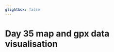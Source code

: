 ```yaml
---
glightbox: false
---
```


# Day 35 map and gpx data visualisation

<style> #map { width: auto; height: 400px; margin: 0;} </style>

<div id="map"></div>

<script> 
var mygpxurl = "/f3/assets/gpx/GPX35.gpx";
</script>

<script src="/f3/javascripts/mygpx.js"> </script>
